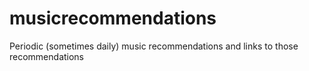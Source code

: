 # musicrecommendations
Periodic (sometimes daily) music recommendations and links to those recommendations
